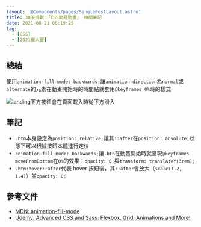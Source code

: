 ```yaml
---
layout: '@Components/pages/SinglePostLayout.astro'
title: 30天挑戰：「CSS簡易動畫」 相關筆記
date: 2021-08-21 06:19:25
tag:
  - [CSS]
  - [2021鐵人賽]
---
```


## 總結

使用`animation-fill-mode: backwards;`讓`animation-direction`為`normal`或`alternate`的元素在動畫開始時的時間點就套用`@keyframes 0%`時的樣式

![landing下方按鈕會在頁面載入時從下方滑入](/2021/ithome2021-9-animation-fill-mode/btn-animation-demo.gif)

## 筆記

<script src="https://gist.github.com/tzynwang/8f653570757710176f8620e17d3fcfcc.js"></script>

- `.btn`本身設定為`position: relative;`讓其`::after`在`position: absolute;`狀態下可以根據按鈕本體進行定位
- `animation-fill-mode: backwards;`讓`.btn`在動畫開始時就呈現`@keyframes moveFromBottom`在`0%`的效果：`opacity: 0;`與`transform: translateY(3rem);`
- `.btn:hover::after`代表 hover 按鈕後，其`::after`會放大（`scale(1.2, 1.4)`）並`opacity: 0;`

## 參考文件

- [MDN: animation-fill-mode](https://developer.mozilla.org/en-US/docs/Web/CSS/animation-fill-mode)
- [Udemy: Advanced CSS and Sass: Flexbox, Grid, Animations and More!](https://www.udemy.com/course/advanced-css-and-sass/)
